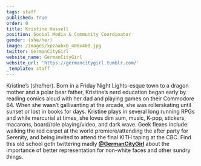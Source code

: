 ```yaml
---
tags: staff
published: true
order: 0
title: Kristine Hassell
position: Social Media & Community Coordinator
gender: (she/her)
image: /images/xpzaabxb_400x400.jpg
twitter: GermanCityGirl
website_name: GermanCityGirl
website_url: 'https://germancitygirl.tumblr.com/'
_template: staff
---
```


Kristine’s (she/her). Born in a Friday Night Lights-esque town to a dragon mother and a polar bear father, Kristine’s nerd education began early by reading comics aloud with her dad and playing games on their Commodore 64. When she wasn’t gallivanting at the arcade, she was rollerskating until sunset or lost in books for days. Kristine plays in several long running RPGs and while mercurial at times, she loves dim sum, music, K-pop, stickers, macarons, board/role playing/video, and dark wave. Geek flexes include: walking the red carpet at the world premiere/attending the after party for Serenity, and being invited to attend the final KITH taping at the CBC. Find this old school goth twittering madly [**@GermanCityGirl**](https://twitter.com/GermanCityGirl) about the importance of better representation for non-white faces and other sundry things.
